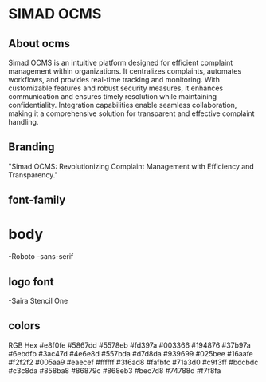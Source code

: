 # SIMAD OCMS

## About ocms

Simad OCMS is an intuitive platform designed for efficient complaint management within organizations. It centralizes complaints, automates workflows, and provides real-time tracking and monitoring. With customizable features and robust security measures, it enhances communication and ensures timely resolution while maintaining confidentiality. Integration capabilities enable seamless collaboration, making it a comprehensive solution for transparent and effective complaint handling.

## Branding

"Simad OCMS: Revolutionizing Complaint Management with Efficiency and Transparency."

## font-family

# body

-Roboto
-sans-serif

## logo font

-Saira Stencil One

## colors

RGB Hex
#e8f0fe
#5867dd
#5578eb
#fd397a
#003366
#194876
#37b97a
#6ebdfb
#3ac47d
#4e6e8d
#557bda
#d7d8da
#939699
#025bee
#16aafe
#f2f2f2
#005aa9
#eaecef
#ffffff
#3f6ad8
#fafbfc
#71a3d0
#c9f3ff
#bdcbdc
#c3c8da
#858ba8
#86879c
#868eb3
#bec7d8
#74788d
#f7f8fa
